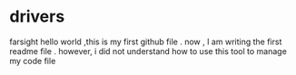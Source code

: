 # drivers
farsight
hello world ,this is my first github file . 
now , I am writing the first readme file . however, i did not understand how to use this tool to manage my code file
